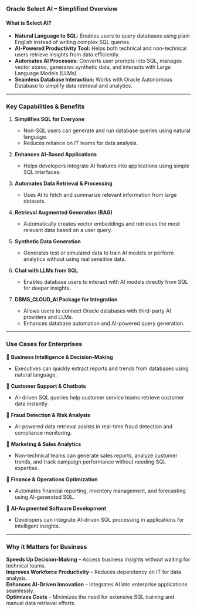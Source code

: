 ### Oracle Select AI – Simplified Overview  

#### **What is Select AI?**
- **Natural Language to SQL:** Enables users to query databases using plain English instead of writing complex SQL queries.
- **AI-Powered Productivity Tool:** Helps both technical and non-technical users retrieve insights from data efficiently.
- **Automates AI Processes:** Converts user prompts into SQL, manages vector stores, generates synthetic data, and interacts with Large Language Models (LLMs).
- **Seamless Database Interaction:** Works with Oracle Autonomous Database to simplify data retrieval and analytics.
  
---

### **Key Capabilities & Benefits**
1. **Simplifies SQL for Everyone**  
   - Non-SQL users can generate and run database queries using natural language.  
   - Reduces reliance on IT teams for data analysis.  

2. **Enhances AI-Based Applications**  
   - Helps developers integrate AI features into applications using simple SQL interfaces.  

3. **Automates Data Retrieval & Processing**  
   - Uses AI to fetch and summarize relevant information from large datasets.  

4. **Retrieval Augmented Generation (RAG)**  
   - Automatically creates vector embeddings and retrieves the most relevant data based on a user query.  

5. **Synthetic Data Generation**  
   - Generates test or simulated data to train AI models or perform analytics without using real sensitive data.  

6. **Chat with LLMs from SQL**  
   - Enables database users to interact with AI models directly from SQL for deeper insights.  

7. **DBMS_CLOUD_AI Package for Integration**  
   - Allows users to connect Oracle databases with third-party AI providers and LLMs.  
   - Enhances database automation and AI-powered query generation.  

---

### **Use Cases for Enterprises**
🔹 **Business Intelligence & Decision-Making**  
   - Executives can quickly extract reports and trends from databases using natural language.  

🔹 **Customer Support & Chatbots**  
   - AI-driven SQL queries help customer service teams retrieve customer data instantly.  

🔹 **Fraud Detection & Risk Analysis**  
   - AI-powered data retrieval assists in real-time fraud detection and compliance monitoring.  

🔹 **Marketing & Sales Analytics**  
   - Non-technical teams can generate sales reports, analyze customer trends, and track campaign performance without needing SQL expertise.  

🔹 **Finance & Operations Optimization**  
   - Automates financial reporting, inventory management, and forecasting using AI-generated SQL.  

🔹 **AI-Augmented Software Development**  
   - Developers can integrate AI-driven SQL processing in applications for intelligent insights.  

---

### **Why it Matters for Business**
**Speeds Up Decision-Making** – Access business insights without waiting for technical teams.  
**Improves Workforce Productivity** – Reduces dependency on IT for data analysis.  
**Enhances AI-Driven Innovation** – Integrates AI into enterprise applications seamlessly.  
**Optimizes Costs** – Minimizes the need for extensive SQL training and manual data retrieval efforts.  

